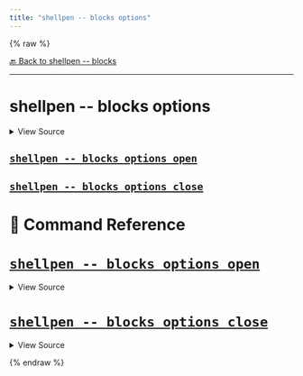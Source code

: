 ```yaml
---
title: "shellpen -- blocks options"
---
```


{% raw %}





[🔙 Back to shellpen -- blocks](/api/shellpen/--/blocks)

---







<!-- Todo, if there are no subcommands under the child commands, use a smaller heading size -->

# shellpen -- blocks options



<details>
  <summary>View Source</summary>

{% endraw %}
{% highlight sh %}
local __shellpen__mainCliCommandDepth="4"
__shellpen__mainCliCommands+=("$1")
local __shellpen__mainCliCommands_command4="$1"
shift
case "$__shellpen__mainCliCommands_command4" in
  "close")
{% endhighlight %}
{% raw %}

</details>










    
    
    
    
    

## [`shellpen -- blocks options open`](#shellpen----blocks-options-open-1)

                  
    
    
    
    
    

## [`shellpen -- blocks options close`](#shellpen----blocks-options-close-1)

                  


# 📓 Command Reference


    

    
    

# [`shellpen -- blocks options open`](/api/shellpen/--/blocks/options/open)



<details>
  <summary>View Source</summary>

{% endraw %}
{% highlight sh %}
_SHELLPEN_OPTION_OPEN[$_SHELLPEN_CURRENT_SOURCE_INDEX]=true
{% endhighlight %}
{% raw %}

</details>







                    
  
    

    
    

# [`shellpen -- blocks options close`](/api/shellpen/--/blocks/options/close)



<details>
  <summary>View Source</summary>

{% endraw %}
{% highlight sh %}
# Close existing option, if open
if [ "${_SHELLPEN_OPTION_OPEN[$_SHELLPEN_CURRENT_SOURCE_INDEX]}" = true ]
then
  shellpen append writeln ";;"
  shellpen append indent--
fi
_SHELLPEN_OPTION_OPEN[$_SHELLPEN_CURRENT_SOURCE_INDEX]=false
{% endhighlight %}
{% raw %}

</details>







                    
      
{% endraw %}
